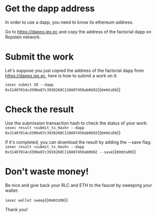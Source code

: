# Get the dapp address
In order to use a dapp, you need to know its ethereum address.

Go to https://dapps.iex.ec and copy the address of the factorial dapp on Ropsten network.

# Submit the work
Let's suppose you just copied the address of the factorial dapp from https://dapps.iex.ec, here is how to submit a work on it:

`iexec submit 10 --dapp 0x31407014cd396e87c3938260C110A97450ab0b92`{{execute}}

# Check the result
Use the submission transaction hash to check the status of your work:
`iexec result <submit_tx_Hash> --dapp 0x31407014cd396e87c3938260C110A97450ab0b92`{{execute}}

If it's completed, you can download the result by adding the --save flag:
`iexec result <submit_tx_Hash> --dapp 0x31407014cd396e87c3938260C110A97450ab0b92 --save`{{execute}}

# Don't waste money!
Be nice and give back your RLC and ETH to the faucet by sweeping your wallet:

`iexec wallet sweep`{{execute}}

Thank you!
